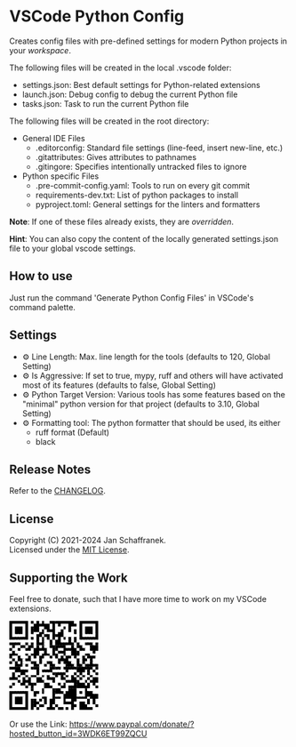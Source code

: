 # VSCode Python Config

Creates config files with pre-defined settings for modern Python projects in your *workspace*.  

The following files will be created in the local .vscode folder:

- settings.json: Best default settings for Python-related extensions
- launch.json: Debug config to debug the current Python file
- tasks.json: Task to run the current Python file

The following files will be created in the root directory:

- General IDE Files
  - .editorconfig: Standard file settings (line-feed, insert new-line, etc.)
  - .gitattributes: Gives attributes to pathnames
  - .gitingore: Specifies intentionally untracked files to ignore
- Python specific Files
  - .pre-commit-config.yaml: Tools to run on every git commit
  - requirements-dev.txt: List of python packages to install
  - pyproject.toml: General settings for the linters and formatters

**Note**: If one of these files already exists, they are *overridden*.  

**Hint**: You can also copy the content of the locally generated settings.json file to your global vscode settings.

## How to use

Just run the command 'Generate Python Config Files' in VSCode's command palette.

## Settings

- ⚙️ Line Length: Max. line length for the tools (defaults to 120, Global Setting)
- ⚙️ Is Aggressive: If set to true, mypy, ruff and others will have activated most of its features (defaults to false, Global Setting)
- ⚙️ Python Target Version: Various tools has some features based on the "minimal" python version for that project (defaults to 3.10, Global Setting)
- ⚙️ Formatting tool: The python formatter that should be used, its either
  - ruff format (Default)
  - black

## Release Notes

Refer to the [CHANGELOG](CHANGELOG.md).

## License

Copyright (C) 2021-2024 Jan Schaffranek.  
Licensed under the [MIT License](LICENSE).

## Supporting the Work

Feel free to donate, such that I have more time to work on my VSCode extension*s*.

![PayPal QR Code](./media/QR-Code.png)

Or use the Link: <https://www.paypal.com/donate/?hosted_button_id=3WDK6ET99ZQCU>
